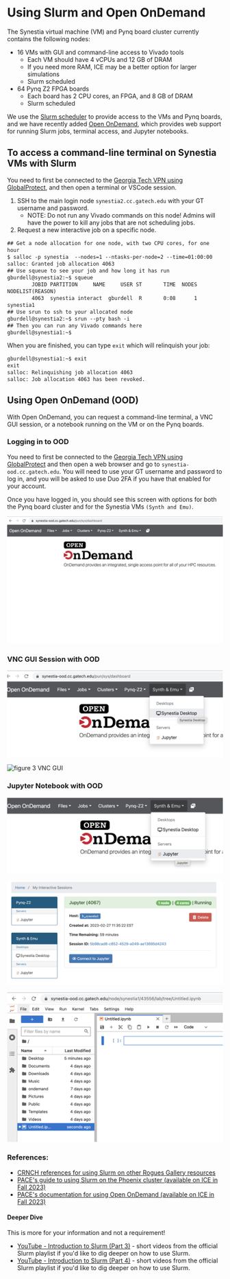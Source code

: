 # Using Slurm and Open OnDemand

The Synestia virtual machine (VM) and Pynq board cluster currently contains the following nodes:

- 16 VMs with GUI and command-line access to Vivado tools
  - Each VM should have 4 vCPUs and 12 GB of DRAM
  - If you need more RAM, ICE may be a better option for larger simulations
  - Slurm scheduled
- 64 Pynq Z2 FPGA boards
  - Each board has 2 CPU cores, an FPGA, and 8 GB of DRAM
  - Slurm scheduled

We use the [Slurm scheduler](https://slurm.schedmd.com/overview.html) to provide access to the VMs and Pynq boards, and we have recently added [Open OnDemand](https://openondemand.org/), which provides web support for running Slurm jobs, terminal access, and Jupyter notebooks.

## To access a command-line terminal on Synestia VMs with Slurm

You need to first be connected to the [Georgia Tech VPN using GlobalProtect](https://docs.pace.gatech.edu/gettingStarted/vpn/), and then open a terminal or VSCode session. 

1) SSH to the main login node `synestia2.cc.gatech.edu` with your GT username and password.
     - NOTE: Do not run any Vivado commands on this node! Admins will have the power to kill any jobs that are not scheduling jobs.
3) Request a new interactive job on a specific node. 

```
## Get a node allocation for one node, with two CPU cores, for one hour
$ salloc -p synestia  --nodes=1 --ntasks-per-node=2 --time=01:00:00
salloc: Granted job allocation 4063
## Use squeue to see your job and how long it has run
gburdell@synestia2:~$ squeue
        JOBID PARTITION     NAME     USER ST       TIME  NODES NODELIST(REASON)
        4063  synestia interact  gburdell  R       0:08      1 synestia1
## Use srun to ssh to your allocated node
gburdell@synestia2:~$ srun --pty bash -i
## Then you can run any Vivado commands here
gburdell@synestia1:~$
```

When you are finished, you can type `exit` which will relinquish your job:

```
gburdell@synestia1:~$ exit      
exit
salloc: Relinquishing job allocation 4063
salloc: Job allocation 4063 has been revoked.
```


## Using Open OnDemand (OOD)

With Open OnDemand, you can request a command-line terminal, a VNC GUI session, or a notebook running on the VM or on the Pynq boards.

### Logging in to OOD

You need to first be connected to the [Georgia Tech VPN using GlobalProtect](https://docs.pace.gatech.edu/gettingStarted/vpn/) and then open a web browser and go to `synestia-ood.cc.gatech.edu`. You will need to use your GT username and password to log in, and you will be asked to use Duo 2FA if you have that enabled for your account.

Once you have logged in, you should see this screen with options for both the Pynq board cluster and for the Synestia VMs `(Synth and Emu)`.

![figure 1](figures/pynq_cluster_synestia_ood.png)

### VNC GUI Session with OOD
![figure 2 VNC GUI](figures/synestia_ood_vnc_desktop.png)

![figure 3 VNC GUI](figures/synestia_ood_vnc_desktop2.png)

### Jupyter Notebook with OOD

![figure 4 VNC GUI](figures/synestia_ood_nb_1.png)

![figure 5 VNC GUI](figures/synestia_ood_nb_2.png)

![figure 6 VNC GUI](figures/synestia_ood_nb3.png)

### References:

* [CRNCH references for using Slurm on other Rogues Gallery resources](https://gt-crnch-rg.readthedocs.io/en/main/general/using-slurm-examples.html)
* [PACE's guide to using Slurm on the Phoenix cluster (available on ICE in Fall 2023)](https://docs.pace.gatech.edu/training/img/Phoenix%20Slurm%20Orientation%20v5.pdf)
* [PACE's documentation for using Open OnDemand (available on ICE in Fall 2023)](https://docs.pace.gatech.edu/ood/guide/)

#### Deeper Dive

This is more for your information and not a requirement!
* [YouTube - Introduction to Slurm (Part 3)](https://youtu.be/MI9jHavOt5o) - short videos from the official Slurm playlist if you'd like to dig deeper on how to use Slurm. 
* [YouTube - Introduction to Slurm (Part 4)](https://youtu.be/aljhVYwyAoM) - short videos from the official Slurm playlist if you'd like to dig deeper on how to use Slurm.  
